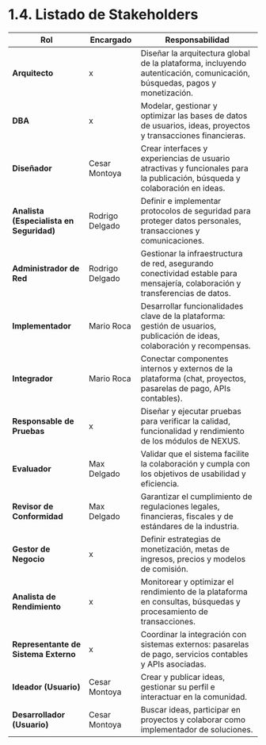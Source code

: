 # 1.4. Listado de Stakeholders

|Rol|Encargado|Responsabilidad|
|-|-|-|
| **Arquitecto**                           | x         | Diseñar la arquitectura global de la plataforma, incluyendo autenticación, comunicación, búsquedas, pagos y monetización.     |
| **DBA**                                  | x         | Modelar, gestionar y optimizar las bases de datos de usuarios, ideas, proyectos y transacciones financieras.                  |
| **Diseñador**                            | Cesar Montoya | Crear interfaces y experiencias de usuario atractivas y funcionales para la publicación, búsqueda y colaboración en ideas.    |
| **Analista (Especialista en Seguridad)** | Rodrigo Delgado | Definir e implementar protocolos de seguridad para proteger datos personales, transacciones y comunicaciones.                 |
| **Administrador de Red**                 | Rodrigo Delgado | Gestionar la infraestructura de red, asegurando conectividad estable para mensajería, colaboración y transferencias de datos. |
| **Implementador**                        | Mario Roca | Desarrollar funcionalidades clave de la plataforma: gestión de usuarios, publicación de ideas, colaboración y recompensas.    |
| **Integrador**                           | Mario Roca | Conectar componentes internos y externos de la plataforma (chat, proyectos, pasarelas de pago, APIs contables).               |
| **Responsable de Pruebas**               | x         | Diseñar y ejecutar pruebas para verificar la calidad, funcionalidad y rendimiento de los módulos de NEXUS.                    |
| **Evaluador**                            | Max Delgado | Validar que el sistema facilite la colaboración y cumpla con los objetivos de usabilidad y eficiencia.                        |
| **Revisor de Conformidad**               | Max Delgado | Garantizar el cumplimiento de regulaciones legales, financieras, fiscales y de estándares de la industria.                    |
| **Gestor de Negocio**                    | x         | Definir estrategias de monetización, metas de ingresos, precios y modelos de comisión.                                        |
| **Analista de Rendimiento**              | x         | Monitorear y optimizar el rendimiento de la plataforma en consultas, búsquedas y procesamiento de transacciones.              |
| **Representante de Sistema Externo**     | x         | Coordinar la integración con sistemas externos: pasarelas de pago, servicios contables y APIs asociadas.                      |
| **Ideador (Usuario)**                    | Cesar Montoya   | Crear y publicar ideas, gestionar su perfil e interactuar en la comunidad.                                                    |
| **Desarrollador (Usuario)**              | Cesar Montoya   | Buscar ideas, participar en proyectos y colaborar como implementador de soluciones.                                           |
